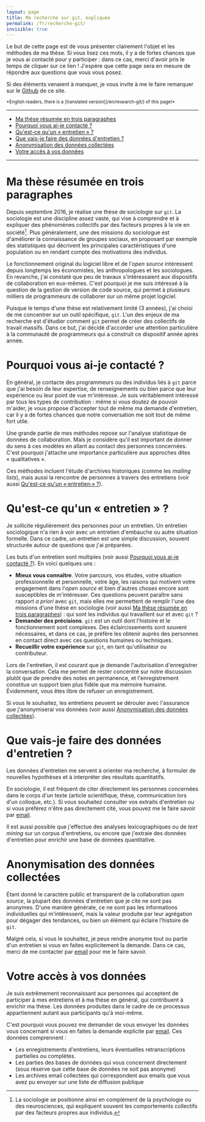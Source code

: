 ```yaml
---
layout: page
title: Ma recherche sur git, expliquée
permalink: /fr/recherche-git/
invisible: true
---
```


Le but de cette page est de vous présenter clairement l'objet et les méthodes de ma thèse.
Si vous lisez ces mots, il y a de fortes chances que je vous ai contacté pour y participer : dans ce cas, merci d'avoir pris le temps de cliquer sur ce lien !
J'espère que cette page sera en mesure de répondre aux questions que vous vous posez.

Si des éléments venaient à manquer, je vous invite à me le faire remarquer sur le [Github](https://github.com/gaalcaras/gaalcaras/issues) de ce site.

<small>
*English readers, there is a [translated version](/en/research-git/) of this page!*
</small>

---

* [Ma thèse résumée en trois paragraphes](#ma-th-se-r-sum-e-en-trois-paragraphes)
* [Pourquoi vous ai-je contacté ?](#pourquoi-vous-ai-je-contact)
* [Qu'est-ce qu'un « entretien » ?](#quest-ce-quun-entretien)
* [Que vais-je faire des données d'entretien ?](#que-vais-je-faire-des-donn-es-dentretien)
* [Anonymisation des données collectées](#anonymisation-des-donn-es-collect-es)
* [Votre accès à vos données](#votre-acc-s-vos-donn-es)

---

# Ma thèse résumée en trois paragraphes

Depuis septembre 2016, je réalise une thèse de sociologie sur `git`.
La sociologie est une discipline assez vaste, qui vise à comprendre et à expliquer des phénomènes collectifs par des facteurs propres à la vie en société[^socio].
Plus généralement, une des missions du sociologue est d'améliorer la connaissance de groupes sociaux, en proposant par exemple des statistiques qui décrivent les principales caractéristiques d'une population ou en rendant compte des motivations des individus.

Le fonctionnement original du logiciel libre et de l'*open source* intéressent depuis longtemps les économistes, les anthropologues et les sociologues.
En revanche, j'ai constaté que peu de travaux s'intéressaient aux dispositifs de collaboration en eux-mêmes.
C'est pourquoi je me suis intéressé à la question de la gestion de version de code source, qui permet à plusieurs milliers de programmeurs de collaborer sur un même projet logiciel.

Puisque le temps d'une thèse est relativement limité (3 années), j'ai choisi de me concentrer sur un outil spécifique, `git`.
L'un des enjeux de ma recherche est d'étudier comment `git` permet de créer des collectifs de travail massifs.
Dans ce but, j'ai décidé d'accorder une attention particulière à la communauté de programmeurs qui a construit ce dispositif année après année.


# Pourquoi vous ai-je contacté ?

En général, je contacte des programmeurs ou des individus liés à `git` parce que j'ai besoin de leur expertise, de renseignements ou bien parce que leur expérience ou leur point de vue m'intéresse.
Je suis véritablement intéressé par tous les types de contribution : même si vous doutez de pouvoir m'aider, je vous propose d'accepter tout de même ma demande d'entretien, car il y a de fortes chances que notre conversation me soit tout de même fort utile.

Une grande partie de mes méthodes repose sur l'analyse statistique de données de collaboration.
Mais je considère qu'il est important de donner du sens à ces modèles en allant au contact des personnes concernées.
C'est pourquoi j'attache une importance particulière aux approches dites « qualitatives ».

Ces méthodes incluent l'étude d'archives historiques (comme les *mailing lists*), mais aussi la rencontre de personnes à travers des entretiens (voir aussi [Qu'est-ce qu'un «·entretien·» ?](#quest-ce-quun-entretien)).


# Qu'est-ce qu'un « entretien » ?

Je sollicite régulièrement des personnes pour un entretien.
Un entretien sociologique n'a rien à voir avec un entretien d'embauche ou autre situation formelle.
Dans ce cadre, un entretien est une simple discussion, souvent structurée autour de questions que j'ai préparées.

Les buts d'un entretien sont multiples (voir aussi [Pourquoi vous ai-je contacté ?](#pourquoi-vous-ai-je-contact)).
En voici quelques uns :

+ **Mieux vous connaître**.
  Votre parcours, vos études, votre situation professionnelle et personnelle, votre âge, les raisons qui motivent votre engagement dans l'*open source* et bien d'autres choses encore sont susceptibles de m'intéresser.
  Ces questions peuvent paraître sans rapport *a priori* avec `git`, mais elles me permettent de remplir l'une des missions d'une thèse en sociologie (voir aussi [Ma thèse résumée en trois paragraphes](#ma-th-se-r-sum-e-en-trois-paragraphes)) : qui sont les individus qui travaillent sur et avec `git` ?
+ **Demander des précisions**.
  `git` est un outil dont l'histoire et le fonctionnement sont complexes.
  Des éclaircissements sont souvent nécessaires, et dans ce cas, je préfère les obtenir auprès des personnes en contact direct avec ces questions humaines ou techniques.
+ **Recueillir votre expérience** sur `git`, en tant qu'utilisateur ou contributeur.

Lors de l'entretien, il est courant que je demande l'autorisation d'enregistrer la conversation.
Cela me permet de rester concentré sur notre discussion plutôt que de prendre des notes en permanence, et l'enregistrement constitue un support bien plus fidèle que ma mémoire humaine.
Évidemment, vous êtes libre de refuser un enregistrement.

Si vous le souhaitez, les entretiens peuvent se dérouler avec l'assurance que j'anonymiserai vos données (voir aussi [Anonymisation des données collectées](#anonymisation-des-donn-es-collect-es)).


# Que vais-je faire des données d'entretien ?

Les données d'entretien me servent à orienter ma recherche, à formuler de nouvelles hypothèses et à interpréter des résultats quantitatifs.

En sociologie, il est fréquent de citer directement les personnes concernées dans le corps d'un texte (article scientifique, thèse, communication lors d'un colloque, etc.).
Si vous souhaitez consulter vos extraits d'entretien ou si vous préférez n'être pas directement cité, vous pouvez me le faire savoir par [email](mailto:contact@gaalcaras.com).

Il est aussi possible que j'effectue des analyses lexicographiques ou de *text mining* sur un corpus d'entretiens, ou encore que j'extraie des données d'entretien pour enrichir une base de données quantitative.

# Anonymisation des données collectées

Étant donné le caractère public et transparent de la collaboration *open source*, la plupart des données d'entretien que je cite ne sont pas anonymes.
D'une manière générale, ce ne sont pas les informations individuelles qui m'intéressent, mais la valeur produite par leur agrégation pour dégager des tendances, ou bien un élément qui éclaire l'histoire de `git`.

Malgré cela, si vous le souhaitez, je peux rendre anonyme tout ou partie d'un entretien si vous en faites explicitement la demande.
Dans ce cas, merci de me contacter par [email](mailto:contact@gaalcaras.com) pour me le faire savoir.

# Votre accès à vos données

Je suis extrêmement reconnaissant aux personnes qui acceptent de participer à mes entretiens et à ma thèse en général, qui contribuent à enrichir ma thèse.
Les données produites dans le cadre de ce processus appartiennent autant aux participants qu'à moi-même.

C'est pourquoi vous pouvez me demander de vous envoyer les données vous concernant si vous en faites la demande explicite par [email](mailto:contact@gaalcaras.com).
Ces données comprennent :

+ Les enregistrements d'entretiens, leurs éventuelles retranscriptions partielles ou complètes.
+ Les parties des bases de données qui vous concernent directement (sous réserve que cette base de données ne soit pas anonyme)
+ Les archives email collectées qui correspondent aux emails que vous avez pu envoyer sur une liste de diffusion publique


[^socio]: La sociologie se positionne ainsi en complément de la psychologie ou des neurosciences, qui expliquent souvent les comportements collectifs par des facteurs propres aux individus.
